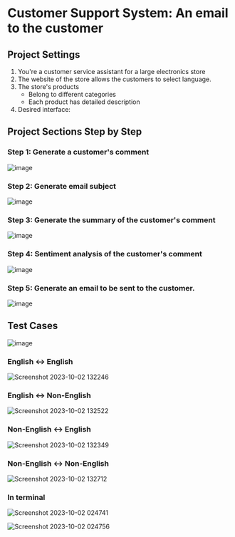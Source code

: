 # Customer Support System: An email to the customer

## Project Settings
1. You're a customer service assistant for a large electronics store
2. The website of the store allows the customers to select language.
3. The store's products
    * Belong to different categories
    * Each product has detailed description
4. Desired interface:

## Project Sections Step by Step
### Step 1: Generate a customer's comment
![image](https://github.com/SharonCao0920/emailToCustomer_OpenAI/assets/54694766/6f7713a9-3ae1-4637-aa10-ff49d00b6086)

### Step 2: Generate email subject
![image](https://github.com/SharonCao0920/emailToCustomer_OpenAI/assets/54694766/973cdcec-7f00-48cf-baae-46580ce6a521)

### Step 3: Generate the summary of the customer's comment
![image](https://github.com/SharonCao0920/emailToCustomer_OpenAI/assets/54694766/f67c9ff7-7081-430d-9580-14f6e4105b9b)

### Step 4: Sentiment analysis of the customer's comment
![image](https://github.com/SharonCao0920/emailToCustomer_OpenAI/assets/54694766/887c0081-7d92-4caf-aca2-fe129ef773ff)

### Step 5: Generate an email to be sent to the customer.
![image](https://github.com/SharonCao0920/emailToCustomer_OpenAI/assets/54694766/b31b5ec4-3b2e-4219-8873-5c6513082826)

## Test Cases

![image](https://github.com/SharonCao0920/emailToCustomer_OpenAI/assets/54694766/1e4bf04f-3596-46a7-8905-b69f388fc8bd)

### English <-> English
![Screenshot 2023-10-02 132246](https://github.com/SharonCao0920/emailToCustomer_OpenAI/assets/54694766/70cd4c58-aa89-48c4-9976-d079e7b17c8f)

### English <-> Non-English
![Screenshot 2023-10-02 132522](https://github.com/SharonCao0920/emailToCustomer_OpenAI/assets/54694766/c907bf2b-1baf-44c9-b44a-8be65ba529fb)

### Non-English <-> English
![Screenshot 2023-10-02 132349](https://github.com/SharonCao0920/emailToCustomer_OpenAI/assets/54694766/1094cd76-16d1-45ae-9d02-bd269852dc26)

### Non-English <-> Non-English
![Screenshot 2023-10-02 132712](https://github.com/SharonCao0920/emailToCustomer_OpenAI/assets/54694766/adec3c64-1c8c-4bb6-827e-ba7a5c737e31)

### In terminal

![Screenshot 2023-10-02 024741](https://github.com/SharonCao0920/emailToCustomer_OpenAI/assets/54694766/cb127fbc-59c3-47e7-a887-d5e3c968e79d)

![Screenshot 2023-10-02 024756](https://github.com/SharonCao0920/emailToCustomer_OpenAI/assets/54694766/3a5e3de8-21d8-4a20-9afe-d3c37a3c82f9)

